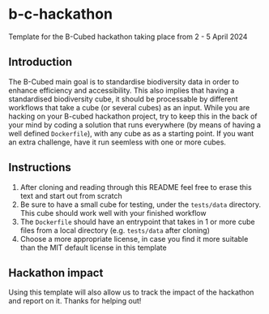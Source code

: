 # b-c-hackathon
Template for the B-Cubed hackathon taking place from 2 - 5 April 2024

## Introduction

The B-Cubed main goal is to standardise biodiversity data in order to enhance efficiency and accessibility.
This also implies that having a standardised biodiversity cube, it should be processable by different workflows
that take a cube (or several cubes) as an input. While you are hacking on your B-cubed hackathon project, try
to keep this in the back of your mind by coding a solution that runs everywhere (by means of having a well defined
`Dockerfile`), with any cube as as a starting point. If you want an extra challenge, have it run seemless with one
or more cubes.

## Instructions

1. After cloning and reading through this README feel free to erase this text and start out from scratch
2. Be sure to have a small cube for testing, under the `tests/data` directory. This cube should work well with your finished workflow
3. The `Dockerfile` should have an entrypoint that takes in 1 or more cube files from a local directory (e.g. `tests/data` after cloning)
4. Choose a more appropriate license, in case you find it more suitable than the MIT default license in this template

## Hackathon impact

Using this template will also allow us to track the impact of the hackathon and report on it. Thanks for helping out!
